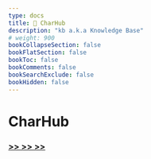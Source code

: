 ```yaml
---
type: docs
title: 🔷 CharHub
description: "kb a.k.a Knowledge Base"
# weight: 900
bookCollapseSection: false
bookFlatSection: false
bookToc: false
bookComments: false
bookSearchExclude: false
bookHidden: false
---
```


# CharHub

### [**>> >> >>**](../../chat-bots/charhub)
